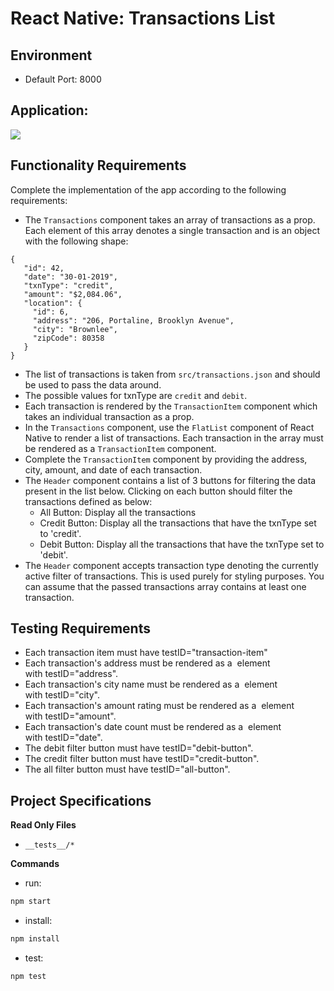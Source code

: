 # React Native: Transactions List

## Environment 

- Default Port: 8000

## Application:
![](https://hrcdn.net/s3_pub/istreet-assets/qADXyZlRiPYYkqsQ62EKdQ/transactions-list.gif)

## Functionality Requirements
Complete the implementation of the app according to the following requirements:

- The `Transactions` component takes an array of transactions as a prop. Each element of this array denotes a single transaction and is an object with the following shape:
```json5
{
   "id": 42,
   "date": "30-01-2019",
   "txnType": "credit",
   "amount": "$2,084.06",
   "location": {
     "id": 6,
     "address": "206, Portaline, Brooklyn Avenue",
     "city": "Brownlee",
     "zipCode": 80358
   }
}
```
- The list of transactions is taken from `src/transactions.json` and should be used to pass the data around.
- The possible values for txnType are `credit` and `debit`.
- Each transaction is rendered by the `TransactionItem` component which takes an individual transaction as a prop.
- In the `Transactions` component, use the `FlatList` component of React Native to render a list of transactions. Each transaction in the array must be rendered as a `TransactionItem` component.
- Complete the `TransactionItem` component by providing the address, city, amount, and date of each transaction.
- The `Header` component contains a list of 3 buttons for filtering the data present in the list below. Clicking on each button should filter the transactions defined as below:
  - All Button: Display all the transactions
  - Credit Button: Display all the transactions that have the txnType set to 'credit'.
  - Debit Button: Display all the transactions that have the txnType set to 'debit'.
- The `Header` component accepts transaction type denoting the currently active filter of transactions. This is used purely for styling purposes.
You can assume that the passed transactions array contains at least one transaction.

## Testing Requirements
- Each transaction item must have testID="transaction-item"
- Each transaction's address must be rendered as a <Text> element with testID="address".
- Each transaction's city name must be rendered as a <Text> element with testID="city".
- Each transaction's amount rating must be rendered as a <Text> element with testID="amount".
- Each transaction's date count must be rendered as a <Text> element with testID="date".
- The debit filter button must have testID="debit-button".
- The credit filter button must have testID="credit-button".
- The all filter button must have testID="all-button".


## Project Specifications

**Read Only Files**
- `__tests__/*`

**Commands**
- run: 
```bash
npm start
```
- install: 
```bash
npm install
```
- test: 
```bash
npm test
```
